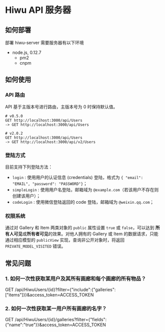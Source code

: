 # Hiwu API 服务器

## 如何部署

部署 hiwu-server 需要服务器有以下环境

- node.js, 0.12.7
  - pm2
  - cnpm

## 如何使用

### API 路由

API 基于主版本号进行路由，主版本号为 0 时保持默认值。

    # v0.5.0
    GET http://localhost:3000/api/Users
    -> GET http://localhost:3000/api/Users

    # v2.0.2
    GET http://localhost:3000/api/Users
    -> GET http://localhost:3000/api/v2/Users

### 登陆方式

目前支持下列登陆方法：

- `login` : 使用用户的认证信息 (credentials) 登陆，格式为 `{ "email": "EMAIL", "password": "PASSWORD"}`；
- `simpleLogin` : 使用用户名登陆，邮箱域为 `@example.com`（若该用户不存在则创建该用户）；
- `codeLogin` : 使用微信登陆返回的 code 登陆，邮箱域为 `@weixin.qq.com`；

### 权限系统

通过对 Gallery 和 Item 两类对象的 `public` 属性设置 `true` 或 `false`，可以达到
**所有人可见**或**所有者可见**的效果。对他人拥有的 Gallery 或 Item 的数据请求，只能
通过相应模型的 `publicView` 实现，查询非公开对象时，将返回 `PRIVATE_MODEL_VISITED`
错误。

## 常见问题

### 1. 如何一次性获取某用户及其所有画廊和每个画廊的所有物品？

GET /api/HiwuUsers/{id}?filter={"include":{"galleries":["items"]}}&access_token=ACCESS_TOKEN

### 2. 如何一次性获取某一用户所有画廊的名字？

GET /api/HiwuUsers/{id}/galleries?filter={"fields":{"name":"true"}}&access_token=ACCESS_TOKEN

